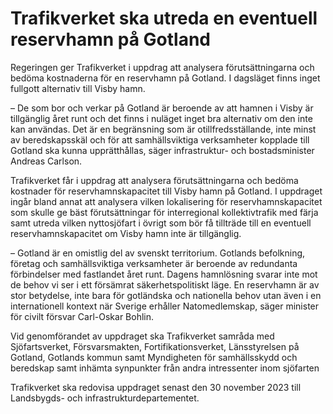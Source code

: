 # Trafikverket ska utreda en eventuell reservhamn på Gotland

Regeringen ger Trafikverket i uppdrag att analysera förutsättningarna och bedöma kostnaderna för en reservhamn på Gotland. I dagsläget finns inget fullgott alternativ till Visby hamn.

– De som bor och verkar på Gotland är beroende av att hamnen i Visby är tillgänglig året runt och det finns i nuläget inget bra alternativ om den inte kan användas. Det är en begränsning som är otillfredsställande, inte minst av beredskapsskäl och för att samhällsviktiga verksamheter kopplade till Gotland ska kunna upprätthållas, säger infrastruktur- och bostadsminister Andreas Carlson.

Trafikverket får i uppdrag att analysera förutsättningarna och bedöma kostnader för reservhamnskapacitet till Visby hamn på Gotland. I uppdraget ingår bland annat att analysera vilken lokalisering för reservhamnskapacitet som skulle ge bäst förutsättningar för interregional kollektivtrafik med färja samt utreda vilken nyttosjöfart i övrigt som bör få tillträde till en eventuell reservhamnskapacitet om Visby hamn inte är tillgänglig.

– Gotland är en omistlig del av svenskt territorium. Gotlands befolkning, företag och samhällsviktiga verksamheter är beroende av redundanta förbindelser med fastlandet året runt. Dagens hamnlösning svarar inte mot de behov vi ser i ett försämrat säkerhetspolitiskt läge. En reservhamn är av stor betydelse, inte bara för gotländska och nationella behov utan även i en internationell kontext när Sverige erhåller Natomedlemskap, säger minister för civilt försvar Carl-Oskar Bohlin.

Vid genomförandet av uppdraget ska Trafikverket samråda med Sjöfartsverket, Försvarsmakten, Fortifikationsverket, Länsstyrelsen på Gotland, Gotlands kommun samt Myndigheten för samhällsskydd och beredskap samt inhämta synpunkter från andra intressenter inom sjöfarten

Trafikverket ska redovisa uppdraget senast den 30 november 2023 till Landsbygds- och infrastrukturdepartementet.
